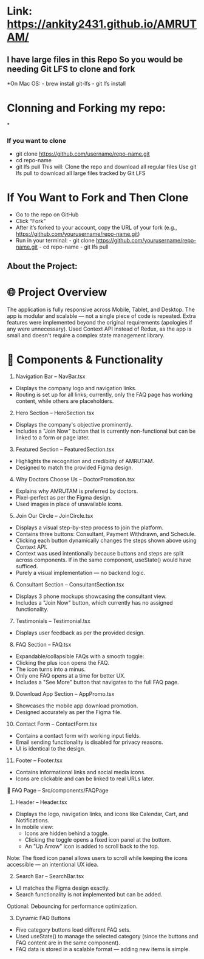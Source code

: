 # Link: https://ankity2431.github.io/AMRUTAM/
<h2>I have large files in this Repo So you would be needing Git LFS to clone and fork</h2>
*On Mac OS: - brew install git-lfs 
            - git lfs install

# Clonning and Forking my repo:
 *<h3>If you want to clone</h3>
  - git clone https://github.com/username/repo-name.git
  - cd repo-name
  - git lfs pull
This will:
Clone the repo and download all regular files
Use git lfs pull to download all large files tracked by Git LFS

# If You Want to Fork and Then Clone
- Go to the repo on GitHub
- Click “Fork”
- After it’s forked to your account, copy the URL of your fork (e.g., https://github.com/yourusername/repo-name.git)
- Run in your terminal: - git clone https://github.com/yourusername/repo-name.git
                        - cd repo-name
                        - git lfs pull


## About the Project:

# 🌐 Project Overview
The application is fully responsive across Mobile, Tablet, and Desktop.
The app is modular and scalable — not a single piece of code is repeated.
Extra features were implemented beyond the original requirements (apologies if any were unnecessary).
Used Context API instead of Redux, as the app is small and doesn't require a complex state management library.

# 🔧 Components & Functionality
1. Navigation Bar – NavBar.tsx
- Displays the company logo and navigation links.
- Routing is set up for all links; currently, only the FAQ page has working content, while others are placeholders.

2. Hero Section – HeroSection.tsx
- Displays the company's objective prominently.
- Includes a "Join Now" button that is currently non-functional but can be linked to a form or page later.

3. Featured Section – FeaturedSection.tsx
- Highlights the recognition and credibility of AMRUTAM.
- Designed to match the provided Figma design.

4. Why Doctors Choose Us – DoctorPromotion.tsx
- Explains why AMRUTAM is preferred by doctors.
- Pixel-perfect as per the Figma design.
- Used images in place of unavailable icons.

5. Join Our Circle – JoinCircle.tsx
- Displays a visual step-by-step process to join the platform.
- Contains three buttons: Consultant, Payment Withdrawn, and Schedule.
- Clicking each button dynamically changes the steps shown above using Context API.
- Context was used intentionally because buttons and steps are split across components. If in the same component, useState() would have sufficed.
- Purely a visual implementation — no backend logic.

6. Consultant Section – ConsultantSection.tsx
- Displays 3 phone mockups showcasing the consultant view.
- Includes a "Join Now" button, which currently has no assigned functionality.

7. Testimonials – Testimonial.tsx
- Displays user feedback as per the provided design.

8. FAQ Section – FAQ.tsx
- Expandable/collapsible FAQs with a smooth toggle:
- Clicking the plus icon opens the FAQ.
- The icon turns into a minus.
- Only one FAQ opens at a time for better UX.
- Includes a "See More" button that navigates to the full FAQ page.

9. Download App Section – AppPromo.tsx
- Showcases the mobile app download promotion.
- Designed accurately as per the Figma file.

10. Contact Form – ContactForm.tsx
- Contains a contact form with working input fields.
- Email sending functionality is disabled for privacy reasons.
- UI is identical to the design.

11. Footer – Footer.tsx
- Contains informational links and social media icons.
- Icons are clickable and can be linked to real URLs later.

📄 FAQ Page – Src/components/FAQPage
1. Header – Header.tsx
- Displays the logo, navigation links, and icons like Calendar, Cart, and Notifications.
- In mobile view:
  - Icons are hidden behind a toggle.
  - Clicking the toggle opens a fixed icon panel at the bottom.
  - An "Up Arrow" icon is added to scroll back to the top.

Note: The fixed icon panel allows users to scroll while keeping the icons accessible — an intentional UX idea.

2. Search Bar – SearchBar.tsx
- UI matches the Figma design exactly.
- Search functionality is not implemented but can be added.

Optional: Debouncing for performance optimization.

3. Dynamic FAQ Buttons
- Five category buttons load different FAQ sets.
- Used useState() to manage the selected category (since the buttons and FAQ content are in the same component).
- FAQ data is stored in a scalable format — adding new items is simple.
